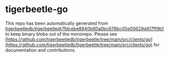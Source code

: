 # tigerbeetle-go
This repo has been automatically generated from [tigerbeetledb/tigerbeetle@7fdcebe8940b80a0bc678bc05e00629d417ff9b1](https://github.com/tigerbeetledb/tigerbeetle/commit/7fdcebe8940b80a0bc678bc05e00629d417ff9b1) to keep binary blobs out of the monorepo. Please see [https://github.com/tigerbeetledb/tigerbeetle/tree/main/src/clients/go](https://github.com/tigerbeetledb/tigerbeetle/tree/main/src/clients/go) for documentation and contributions.
